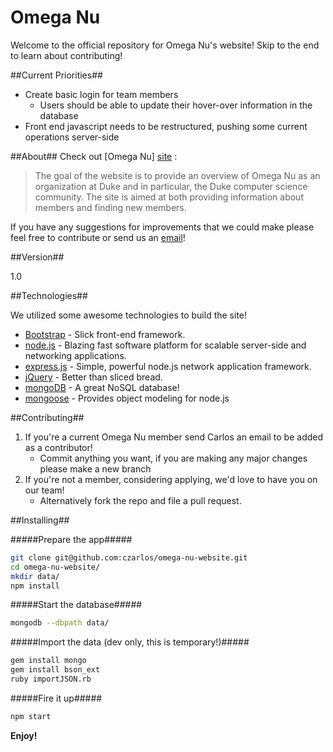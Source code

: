 Omega Nu
=========
Welcome to the official repository for Omega Nu's website! Skip to the end to learn about contributing!

##Current Priorities##
  - Create basic login for team members
    - Users should be able to update their hover-over information in the database
  - Front end javascript needs to be restructured, pushing some current operations server-side

##About##
Check out [Omega Nu] [site] :

> The goal of the website is to provide an
> overview of Omega Nu as an organization at Duke and 
> in particular, the Duke computer science community.
> The site is aimed at both providing information about
> members and finding new members.

If you have any suggestions for improvements that we could make please feel free to contribute or send us an [email][email]!


##Version##

1.0

##Technologies##

We utilized some awesome technologies to build the site!

* [Bootstrap] - Slick front-end framework.
* [node.js] - Blazing fast software platform for scalable server-side and networking applications.
* [express.js] - Simple, powerful node.js network application framework.
* [jQuery] - Better than sliced bread.
* [mongoDB] - A great NoSQL database!
* [mongoose] - Provides object modeling for node.js

##Contributing##
  1. If you're a current Omega Nu member send Carlos an email to be added as a contributor!
      - Commit anything you want, if you are making any major changes please make a new branch
  2. If you're not a member, considering applying, we'd love to have you on our team! 
      - Alternatively fork the repo and file a pull request.


##Installing##

#####Prepare the app#####
```sh
git clone git@github.com:czarlos/omega-nu-website.git
cd omega-nu-website/
mkdir data/
npm install
```
#####Start the database#####
```sh
mongodb --dbpath data/
```

#####Import the data (dev only, this is temporary!)#####

```sh
gem install mongo
gem install bson_ext
ruby importJSON.rb
```

#####Fire it up#####
```sh
npm start
```

**Enjoy!**

[mongoose]:http://mongoosejs.com/
[mongoDB]:http://www.mongodb.org/
[email]:info@omeganu.us
[site]:http://omeganu.us
[node.js]:http://nodejs.org
[Bootstrap]:http://twitter.github.com/bootstrap/
[jQuery]:http://jquery.com
[express.js]:http://expressjs.com
